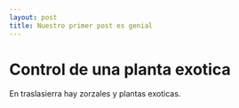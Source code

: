 ```yaml
---
layout: post
title: Nuestro primer post es genial
---
```


# Control de una planta exotica

En traslasierra hay zorzales y plantas exoticas.
